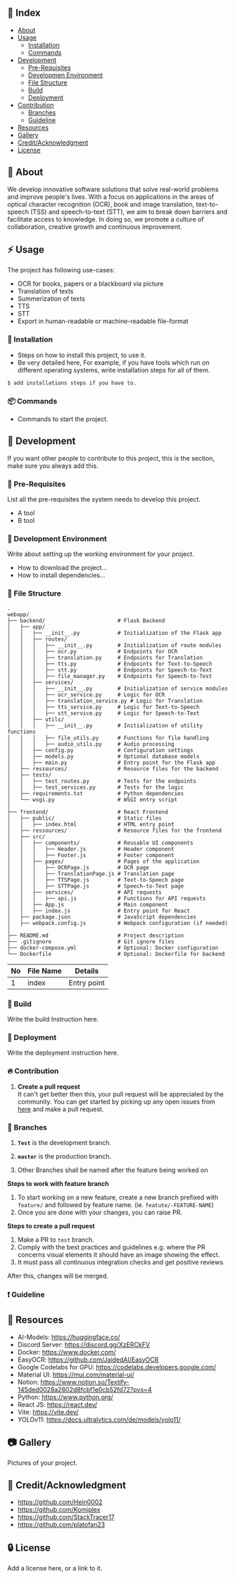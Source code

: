 ## :ledger: Index

- [About](#beginner-about)
- [Usage](#zap-usage)
  - [Installation](#electric_plug-installation)
  - [Commands](#package-commands)
- [Development](#wrench-development)
  - [Pre-Requisites](#notebook-pre-requisites)
  - [Developmen Environment](#nut_and_bolt-development-environment)
  - [File Structure](#file_folder-file-structure)
  - [Build](#hammer-build)  
  - [Deployment](#rocket-deployment)  
- [Contribution](#fire-contribution)
  - [Branches](#cactus-branches)
  - [Guideline](#exclamation-guideline)  
- [Resources](#page_facing_up-resources)
- [Gallery](#camera-gallery)
- [Credit/Acknowledgment](#star2-creditacknowledgment)
- [License](#lock-license)

##  :beginner: About
We develop innovative software solutions that solve real-world problems and improve people's lives. With a focus on applications in the areas of optical character recognition (OCR), book and image translation, text-to-speech (TSS) and speech-to-text (STT), we aim to break down barriers and facilitate access to knowledge. In doing so, we promote a culture of collaboration, creative growth and continuous improvement.

## :zap: Usage
The project has following use-cases:
- OCR for books, papers or a blackboard via picture
- Translation of texts
- Summerization of texts
- TTS
- STT
- Export in human-readable or machine-readable file-format
###  :electric_plug: Installation
- Steps on how to install this project, to use it.
- Be very detailed here, For example, if you have tools which run on different operating systems, write installation steps for all of them.

```
$ add installations steps if you have to.
```

###  :package: Commands
- Commands to start the project.

##  :wrench: Development
If you want other people to contribute to this project, this is the section, make sure you always add this.

### :notebook: Pre-Requisites
List all the pre-requisites the system needs to develop this project.
- A tool
- B tool

###  :nut_and_bolt: Development Environment
Write about setting up the working environment for your project.
- How to download the project...
- How to install dependencies...


###  :file_folder: File Structure
```
.
webapp/
├── backend/                       # Flask Backend
│   ├── app/
│   │   ├── __init__.py            # Initialization of the Flask app
│   │   ├── routes/
│   │   │   ├── __init__.py        # Initialization of route modules
│   │   │   ├── ocr.py             # Endpoints for OCR
│   │   │   ├── translation.py     # Endpoints for Translation
│   │   │   ├── tts.py             # Endpoints for Text-to-Speech
│   │   │   ├── stt.py             # Endpoints for Speech-to-Text
│   │   │   ├── file_manager.py    # Endpoints for Speech-to-Text
│   │   ├── services/
│   │   │   ├── __init__.py        # Initialization of service modules
│   │   │   ├── ocr_service.py     # Logic for OCR
│   │   │   ├── translation_service.py # Logic for Translation
│   │   │   ├── tts_service.py     # Logic for Text-to-Speech
│   │   │   ├── stt_service.py     # Logic for Speech-to-Text
│   │   ├── utils/
│   │   │   ├── __init__.py        # Initialization of utility functions
│   │   │   ├── file_utils.py      # Functions for file handling
│   │   │   ├── audio_utils.py     # Audio processing
│   │   ├── config.py              # Configuration settings
│   │   ├── models.py              # Optional database models
│   │   ├── main.py                # Entry point for the Flask app
│   ├── ressources/                # Resource files for the backend
│   ├── tests/
│   │   ├── test_routes.py         # Tests for the endpoints
│   │   ├── test_services.py       # Tests for the logic
│   ├── requirements.txt           # Python dependencies
│   └── wsgi.py                    # WSGI entry script
│
├── frontend/                      # React Frontend
│   ├── public/                    # Static files
│   │   ├── index.html             # HTML entry point
│   ├── ressources/                # Resource files for the frontend
│   ├── src/
│   │   ├── components/            # Reusable UI components
│   │   │   ├── Header.js          # Header component
│   │   │   ├── Footer.js          # Footer component
│   │   ├── pages/                 # Pages of the application
│   │   │   ├── OCRPage.js         # OCR page
│   │   │   ├── TranslationPage.js # Translation page
│   │   │   ├── TTSPage.js         # Text-to-Speech page
│   │   │   ├── STTPage.js         # Speech-to-Text page
│   │   ├── services/              # API requests
│   │   │   ├── api.js             # Functions for API requests
│   │   ├── App.js                 # Main component
│   │   ├── index.js               # Entry point for React
│   ├── package.json               # JavaScript dependencies
│   ├── webpack.config.js          # Webpack configuration (if needed)
│
├── README.md                      # Project description
├── .gitignore                     # Git ignore files
├── docker-compose.yml             # Optional: Docker configuration
└── Dockerfile                     # Optional: Dockerfile for backend
```

| No | File Name | Details 
|----|------------|-------|
| 1  | index | Entry point

###  :hammer: Build
Write the build Instruction here.

### :rocket: Deployment
Write the deployment instruction here.

 ###  :fire: Contribution

 1. **Create a pull request** <br>
 It can't get better then this, your pull request will be appreciated by the community. You can get started by picking up any open issues from [here](https://www.notion.so/145ded0028a281848e1aea96339b7e7d?v=145ded0028a281059c53000cd49c37dd) and make a pull request.

 ### :cactus: Branches
 
1. **`Test`** is the development branch.

2. **`master`** is the production branch.

3. Other Branches shall be named after the feature being worked on

**Steps to work with feature branch**

1. To start working on a new feature, create a new branch prefixed with `feature/` and followed by feature name. (ie. `featute/-FEATURE-NAME`)
2. Once you are done with your changes, you can raise PR.

**Steps to create a pull request**

1. Make a PR to `test` branch.
2. Comply with the best practices and guidelines e.g. where the PR concerns visual elements it should have an image showing the effect.
3. It must pass all continuous integration checks and get positive reviews.

After this, changes will be merged.


### :exclamation: Guideline


##  :page_facing_up: Resources
- AI-Models: https://huggingface.co/
- Discord Server: https://discord.gg/XzERCkFV
- Docker: https://www.docker.com/
- EasyOCR: https://github.com/JaidedAI/EasyOCR
- Google Codelabs for GPU: https://codelabs.developers.google.com/
- Material UI: https://mui.com/material-ui/
- Notion: https://www.notion.so/Textify-145ded0028a2802d8fcbf1e0cb52fd72?pvs=4
- Python: https://www.python.org/
- React JS: https://react.dev/
- Vite: https://vite.dev/
- YOLOv11: https://docs.ultralytics.com/de/models/yolo11/

##  :camera: Gallery
Pictures of your project.

## :star2: Credit/Acknowledgment
- https://github.com/Hein0002
- https://github.com/Komiplex
- https://github.com/StackTracer17
- https://github.com/platofan23


##  :lock: License
Add a license here, or a link to it.

